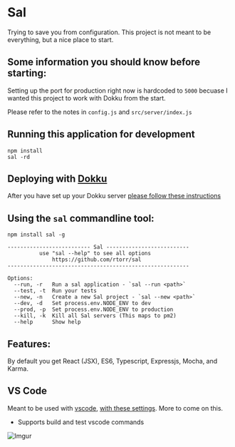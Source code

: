 # Sal

Trying to save you from configuration. This project is not meant to be everything, but a nice place to start.

## Some information you should know before starting:

Setting up the port for production right now is hardcoded to `5000`
becuase I wanted this project to work with Dokku from the start.

Please refer to the notes in `config.js` and `src/server/index.js`

## Running this application for development

```
npm install
sal -rd
```

## Deploying with [Dokku](http://dokku.viewdocs.io/dokku/)

After you have set up your Dokku server [please follow these instructions](http://dokku.viewdocs.io/dokku/application-deployment/)

## Using the `sal` commandline tool:

```
npm install sal -g
```

```
-------------------------- Sal --------------------------
          use "sal --help" to see all options
              https://github.com/rtorr/sal
---------------------------------------------------------

Options:
  --run, -r   Run a sal application - `sal --run <path>`
  --test, -t  Run your tests
  --new, -n   Create a new Sal project - `sal --new <path>`
  --dev, -d   Set process.env.NODE_ENV to dev
  --prod, -p  Set process.env.NODE_ENV to production
  --kill, -k  Kill all Sal servers (This maps to pm2)
  --help      Show help
```

## Features:

By default you get React (JSX), ES6, Typescript, Expressjs, Mocha, and Karma.

## VS Code

Meant to be used with [vscode](https://code.visualstudio.com/), [with these settings](https://github.com/rtorr/vscode). More to come on this.

- Supports build and test vscode commands

![Imgur](http://i.imgur.com/5n14Bms.png)
